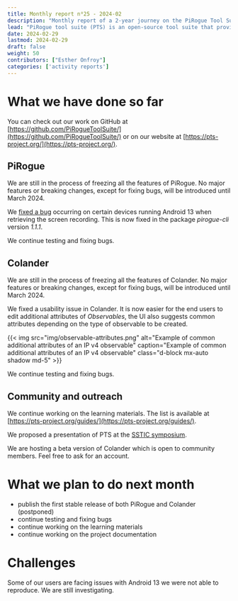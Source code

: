 ```yaml
---
title: Monthly report n⁰25 - 2024-02
description: "Monthly report of a 2-year journey on the PiRogue Tool Suite project"
lead: "PiRogue tool suite (PTS) is an open-source tool suite that provides a comprehensive mobile forensic and network traffic analysis platform."
date: 2024-02-29
lastmod: 2024-02-29
draft: false
weight: 50
contributors: ["Esther Onfroy"]
categories: ['activity reports']
---
```


# What we have done so far
You can check out our work on GitHub at [https://github.com/PiRogueToolSuite/](https://github.com/PiRogueToolSuite/) or on our website at [https://pts-project.org/](https://pts-project.org/). 

## PiRogue
We are still in the process of freezing all the features of PiRogue. No major features or breaking changes, except for fixing bugs, will be introduced until March 2024.

We [fixed a bug](https://github.com/PiRogueToolSuite/pirogue-cli/issues/11) occurring on certain devices running Android 13 when retrieving the screen recording. This is now fixed in the package *pirogue-cli* version *1.1.1*.

We continue testing and fixing bugs.

## Colander
We are still in the process of freezing all the features of Colander. No major features or breaking changes, except for fixing bugs, will be introduced until March 2024.

We fixed a usability issue in Colander. It is now easier for the end users to edit additional attributes of *Observables*, the UI also suggests common attributes depending on the type of observable to be created.

{{< img src="img/observable-attributes.png" alt="Example of common additional attributes of an IP v4 observable" caption="Example of common additional attributes of an IP v4 observable" class="d-block mx-auto shadow md-5" >}}

We continue testing and fixing bugs.

## Community and outreach
We continue working on the learning materials. The list is available at [https://pts-project.org/guides/](https://pts-project.org/guides/). 

We proposed a presentation of PTS at the [SSTIC symposium](https://www.sstic.org/).

We are hosting a beta version of Colander which is open to community members. Feel free to ask for an account.


# What we plan to do next month
* publish the first stable release of both PiRogue and Colander (postponed)
* continue testing and fixing bugs
* continue working on the learning materials
* continue working on the project documentation

# Challenges
Some of our users are facing issues with Android 13 we were not able to reproduce. We are still investigating.